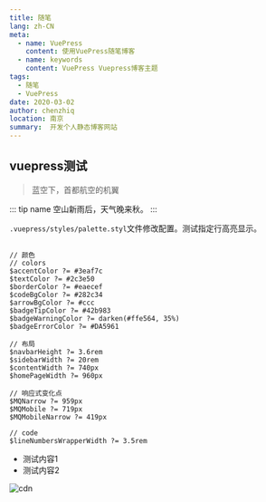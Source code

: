 ```yaml
---
title: 随笔
lang: zh-CN
meta:
  - name: VuePress
    content: 使用VuePress随笔博客
  - name: keywords
    content: VuePress Vuepress博客主题 
tags: 
  - 随笔
  - VuePress
date: 2020-03-02
author: chenzhiq
location: 南京
summary:  开发个人静态博客网站
---
```


## vuepress测试

> 蓝空下，首都航空的机翼

::: tip name
  空山新雨后，天气晚来秋。
:::

`.vuepress/styles/palette.styl`文件修改配置。测试指定行高亮显示。

```stylus{5,6}

// 颜色
// colors
$accentColor ?= #3eaf7c
$textColor ?= #2c3e50
$borderColor ?= #eaecef
$codeBgColor ?= #282c34
$arrowBgColor ?= #ccc
$badgeTipColor ?= #42b983
$badgeWarningColor ?= darken(#ffe564, 35%)
$badgeErrorColor ?= #DA5961

// 布局
$navbarHeight ?= 3.6rem
$sidebarWidth ?= 20rem
$contentWidth ?= 740px
$homePageWidth ?= 960px

// 响应式变化点
$MQNarrow ?= 959px
$MQMobile ?= 719px
$MQMobileNarrow ?= 419px

// code
$lineNumbersWrapperWidth ?= 3.5rem

```

 - 测试内容1
 - 测试内容2

![cdn](https://cdn.jsdelivr.net/gh/moyanxiaoq/pic@master/20200406/dojocat.jpg)

